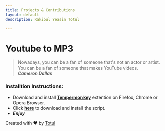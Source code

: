 ```yaml
---
title: Projects & Contributions
layout: default
description: Rakibul Yeasin Totul

---
```


# Youtube to MP3
> Nowadays, you can be a fan of someone that's not an actor or artist.  
You can be a fan of someone that makes YouTube videos.  
__*Cameron Dallas*__

### Installtion Instructions:
- Download and install __[Tempermonkey](https://tampermonkey.net/)__ extention on Firefox, Chrome or Opera Browser.
- Click __[here](https://github.com/rytotul/Youtube2mp3/raw/master/Youtube2mp3.user.js)__ to download and install the script.
- **_Enjoy_**

Created with :heart: by [Totul](https://github.com/rytotul/)

